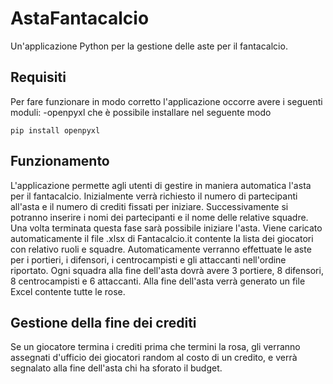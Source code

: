 # AstaFantacalcio
Un'applicazione Python per la gestione delle aste per il fantacalcio.

## Requisiti
Per fare funzionare in modo corretto l'applicazione occorre avere i seguenti moduli:
-openpyxl che è possibile installare nel seguente modo
```
pip install openpyxl 
```

## Funzionamento

L'applicazione permette agli utenti di gestire in maniera automatica l'asta per il fantacalcio.
Inizialmente verrà richiesto il numero di partecipanti all'asta e il numero di crediti fissati per iniziare.
Successivamente si potranno inserire i nomi dei partecipanti e il nome delle relative squadre.
Una volta terminata questa fase sarà possibile iniziare l'asta. 
Viene caricato automaticamente il file .xlsx di Fantacalcio.it contente la lista dei giocatori con relativo ruoli e squadre.
Automaticamente verranno effettuate le aste per i portieri, i difensori, i centrocampisti e gli attaccanti nell'ordine riportato.
Ogni squadra alla fine dell'asta dovrà avere 3 portiere, 8 difensori, 8 centrocampisti e 6 attaccanti.
Alla fine dell'asta verrà generato un file Excel contente tutte le rose.

## Gestione della fine dei crediti
Se un giocatore termina i crediti prima che termini la rosa, gli verranno assegnati d'ufficio dei giocatori random al costo di un credito, e verrà segnalato alla fine dell'asta chi ha sforato il budget.
